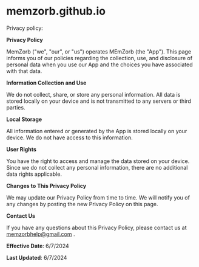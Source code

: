 # memzorb.github.io

Privacy policy:

**Privacy Policy**

MemZorb ("we", "our", or "us") operates MEmZorb (the "App"). This page informs you of our policies regarding the collection, use, and disclosure of personal data when you use our App and the choices you have associated with that data.

**Information Collection and Use**

We do not collect, share, or store any personal information. All data is stored locally on your device and is not transmitted to any servers or third parties.

**Local Storage**

All information entered or generated by the App is stored locally on your device. We do not have access to this information.

**User Rights**

You have the right to access and manage the data stored on your device. Since we do not collect any personal information, there are no additional data rights applicable.

**Changes to This Privacy Policy**

We may update our Privacy Policy from time to time. We will notify you of any changes by posting the new Privacy Policy on this page.

**Contact Us**

If you have any questions about this Privacy Policy, please contact us at memzorbhelp@gmail.com
.

**Effective Date**: 6/7/2024

**Last Updated**: 6/7/2024
